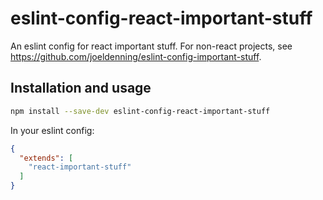 # eslint-config-react-important-stuff
An eslint config for react important stuff. For non-react projects, see https://github.com/joeldenning/eslint-config-important-stuff.

## Installation and usage
```sh
npm install --save-dev eslint-config-react-important-stuff
```

In your eslint config:
```json
{
  "extends": [
    "react-important-stuff"
  ]
}
```

